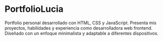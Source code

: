 # PortfolioLucia
Portfolio personal desarrollado con HTML, CSS y JavaScript. Presenta mis proyectos, habilidades y experiencia como desarrolladora web frontend. Diseñado con un enfoque minimalista y adaptable a diferentes dispositivos.
